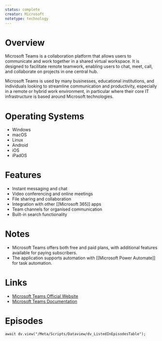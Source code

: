 ```yaml
---
status: complete
creator: Microsoft
notetype: technology
---
```

# Overview  
Microsoft Teams is a collaboration platform that allows users to communicate and work together in a shared virtual workspace. It is designed to facilitate remote teamwork, enabling users to chat, meet, call, and collaborate on projects in one central hub. 

Microsoft Teams is used by many businesses, educational institutions, and individuals looking to streamline communication and productivity, especially in a remote or hybrid work environment, in particular where their core IT infrastructure is based around Microsoft technologies.

# Operating Systems  
- Windows
- macOS
- Linux
- Android
- iOS
- iPadOS

# Features  
- Instant messaging and chat
- Video conferencing and online meetings
- File sharing and collaboration
- Integration with other [[Microsoft 365]] apps
- Team channels for organised communication
- Built-in search functionality

# Notes  
- Microsoft Teams offers both free and paid plans, with additional features available for paying subscribers.
- The application supports automation with [[Microsoft Power Automate]] for task automation.

# Links  
- [Microsoft Teams Official Website](https://www.microsoft.com/en-gb/microsoft-teams/group-chat-software)
- [Microsoft Teams Documentation](https://support.microsoft.com/en-gb/teams)


# Episodes
```dataviewjs
await dv.view("/Meta/Scripts/Dataview/dv_ListedInEpisodesTable");
```
